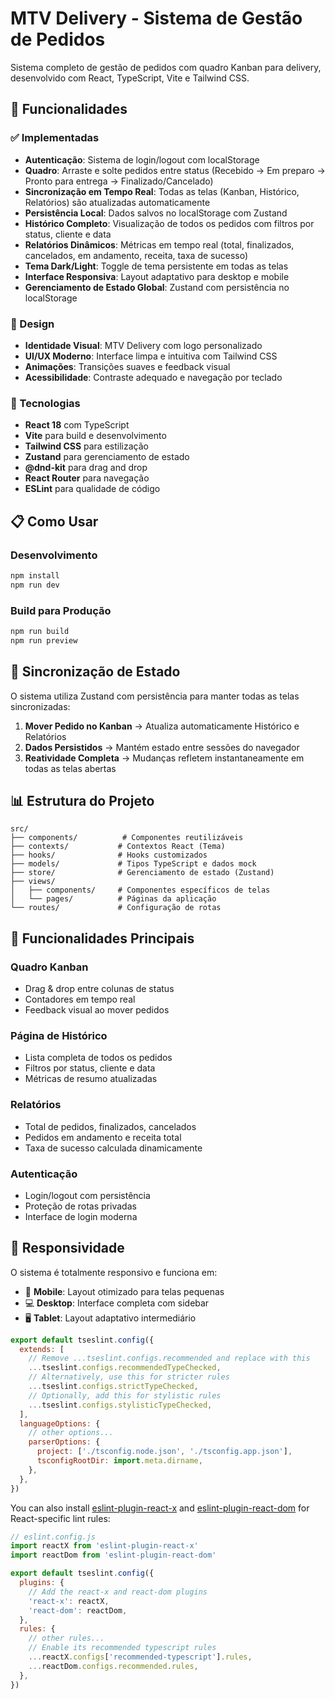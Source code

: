 # MTV Delivery - Sistema de Gestão de Pedidos

Sistema completo de gestão de pedidos com quadro Kanban para delivery, desenvolvido com React, TypeScript, Vite e Tailwind CSS.

## 🚀 Funcionalidades

### ✅ Implementadas
- **Autenticação**: Sistema de login/logout com localStorage
- **Quadro**: Arraste e solte pedidos entre status (Recebido → Em preparo → Pronto para entrega → Finalizado/Cancelado)
- **Sincronização em Tempo Real**: Todas as telas (Kanban, Histórico, Relatórios) são atualizadas automaticamente
- **Persistência Local**: Dados salvos no localStorage com Zustand
- **Histórico Completo**: Visualização de todos os pedidos com filtros por status, cliente e data
- **Relatórios Dinâmicos**: Métricas em tempo real (total, finalizados, cancelados, em andamento, receita, taxa de sucesso)
- **Tema Dark/Light**: Toggle de tema persistente em todas as telas
- **Interface Responsiva**: Layout adaptativo para desktop e mobile
- **Gerenciamento de Estado Global**: Zustand com persistência no localStorage

### 🎨 Design
- **Identidade Visual**: MTV Delivery com logo personalizado
- **UI/UX Moderno**: Interface limpa e intuitiva com Tailwind CSS
- **Animações**: Transições suaves e feedback visual
- **Acessibilidade**: Contraste adequado e navegação por teclado

### 🔧 Tecnologias
- **React 18** com TypeScript
- **Vite** para build e desenvolvimento
- **Tailwind CSS** para estilização
- **Zustand** para gerenciamento de estado
- **@dnd-kit** para drag and drop
- **React Router** para navegação
- **ESLint** para qualidade de código

## 📋 Como Usar

### Desenvolvimento
```bash
npm install
npm run dev
```

### Build para Produção
```bash
npm run build
npm run preview
```

## 🔄 Sincronização de Estado

O sistema utiliza Zustand com persistência para manter todas as telas sincronizadas:

1. **Mover Pedido no Kanban** → Atualiza automaticamente Histórico e Relatórios
2. **Dados Persistidos** → Mantém estado entre sessões do navegador
3. **Reatividade Completa** → Mudanças refletem instantaneamente em todas as telas abertas

## 📊 Estrutura do Projeto

```
src/
├── components/          # Componentes reutilizáveis
├── contexts/           # Contextos React (Tema)
├── hooks/              # Hooks customizados
├── models/             # Tipos TypeScript e dados mock
├── store/              # Gerenciamento de estado (Zustand)
├── views/
│   ├── components/     # Componentes específicos de telas
│   └── pages/          # Páginas da aplicação
└── routes/             # Configuração de rotas

```

## 🎯 Funcionalidades Principais

### Quadro Kanban
- Drag & drop entre colunas de status
- Contadores em tempo real
- Feedback visual ao mover pedidos

### Página de Histórico  
- Lista completa de todos os pedidos
- Filtros por status, cliente e data
- Métricas de resumo atualizadas

### Relatórios
- Total de pedidos, finalizados, cancelados
- Pedidos em andamento e receita total
- Taxa de sucesso calculada dinamicamente

### Autenticação
- Login/logout com persistência
- Proteção de rotas privadas
- Interface de login moderna

## 📱 Responsividade

O sistema é totalmente responsivo e funciona em:
- 📱 **Mobile**: Layout otimizado para telas pequenas
- 💻 **Desktop**: Interface completa com sidebar
- 🖥️ **Tablet**: Layout adaptativo intermediário

```js
export default tseslint.config({
  extends: [
    // Remove ...tseslint.configs.recommended and replace with this
    ...tseslint.configs.recommendedTypeChecked,
    // Alternatively, use this for stricter rules
    ...tseslint.configs.strictTypeChecked,
    // Optionally, add this for stylistic rules
    ...tseslint.configs.stylisticTypeChecked,
  ],
  languageOptions: {
    // other options...
    parserOptions: {
      project: ['./tsconfig.node.json', './tsconfig.app.json'],
      tsconfigRootDir: import.meta.dirname,
    },
  },
})
```

You can also install [eslint-plugin-react-x](https://github.com/Rel1cx/eslint-react/tree/main/packages/plugins/eslint-plugin-react-x) and [eslint-plugin-react-dom](https://github.com/Rel1cx/eslint-react/tree/main/packages/plugins/eslint-plugin-react-dom) for React-specific lint rules:

```js
// eslint.config.js
import reactX from 'eslint-plugin-react-x'
import reactDom from 'eslint-plugin-react-dom'

export default tseslint.config({
  plugins: {
    // Add the react-x and react-dom plugins
    'react-x': reactX,
    'react-dom': reactDom,
  },
  rules: {
    // other rules...
    // Enable its recommended typescript rules
    ...reactX.configs['recommended-typescript'].rules,
    ...reactDom.configs.recommended.rules,
  },
})
```
